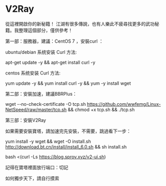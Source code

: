 # V2Ray


從這裡開啟你的新秘籍！
江湖有很多傳說，也有人樂此不疲尋找更多的武功秘籍。我整理這個部分，僅供參考！

第一部：服務器，建議：CentOS 7 ，安裝curl ：

ubuntu/debian 系统安装 Curl 方法:

apt-get update -y && apt-get install curl -y

centos 系统安装 Curl 方法:

yum update -y && yum install curl -y && yum -y install wget

第二部：安裝加速，建議BBRPlus：

wget --no-check-certificate -O tcp.sh https://github.com/wwfemg/Linux-NetSpeed/raw/master/tcp.sh && chmod +x tcp.sh && ./tcp.sh

第三部：安裝V2Ray

如果需要安裝寶塔，請加速完先安裝，不需要，跳過看下一步：

yum install -y wget && wget -O install.sh http://download.bt.cn/install/install_6.0.sh && sh install.sh

bash <(curl -Ls https://blog.sprov.xyz/v2-ui.sh)

記得在寶塔裡面放行端口：切記


如何獨步天下，請自行摸索
